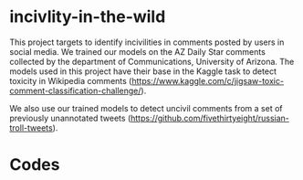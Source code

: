 # incivlity-in-the-wild

This project targets to identify incivilities in comments posted by users in social media. We trained our models on the AZ Daily Star comments collected by the department of Communications, University of Arizona. The models used in this project have their base in the Kaggle task to detect toxicity in Wikipedia comments (https://www.kaggle.com/c/jigsaw-toxic-comment-classification-challenge/). 

We also use our trained models to detect uncivil comments from a set of previously unannotated tweets (https://github.com/fivethirtyeight/russian-troll-tweets).

# Codes

